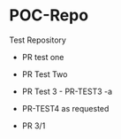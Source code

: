 # POC-Repo
Test Repository

* PR test one

* PR Test Two

* PR Test 3 - PR-TEST3 -a

* PR-TEST4 as requested

* PR 3/1


